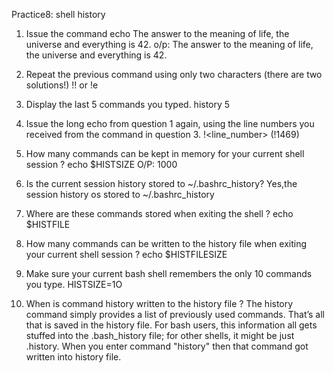 Practice8: shell history

1. Issue the command 
echo The answer to the meaning of life, the universe and everything is 42.
	o/p: The answer to the meaning of life, the universe and everything is 42.


2. Repeat the previous command using only two characters (there are two solutions!)
	!! or !e


3. Display the last 5 commands you typed.
	history 5


4. Issue the long echo from question 1 again, using the line numbers you received from the command in question 3.
	!<line_number>    (!1469)


5. How many commands can be kept in memory for your current shell session ?
	echo $HISTSIZE
	O/P: 1000


6. Is the current session history stored to ~/.bashrc_history?
	Yes,the session history os stored to ~/.bashrc_history


7. Where are these commands stored when exiting the shell ?
	echo $HISTFILE


8. How many commands can be written to the history file when exiting your current shell session ?
	echo $HISTFILESIZE


9. Make sure your current bash shell remembers the only 10 commands you type.
	HISTSIZE=1O


10. When is command history written to the history file ?
	The history command simply provides a list of previously used commands. That’s all that is saved in the history file. For bash users, this information all gets stuffed into the .bash_history file; for other shells, it might be just .history.
When you enter command "history" then that command got written into history file. 
